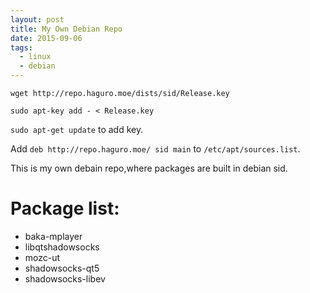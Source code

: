 ```yaml
---
layout: post
title: My Own Debian Repo
date: 2015-09-06
tags:
  - linux
  - debian
---
```

```wget http://repo.haguro.moe/dists/sid/Release.key```

```sudo apt-key add - < Release.key```

```sudo apt-get update``` to add key.

Add ```deb http://repo.haguro.moe/ sid main``` to ```/etc/apt/sources.list```.

This is my own debain repo,where packages are built in debian sid.

# Package list:
* baka-mplayer
* libqtshadowsocks
* mozc-ut
* shadowsocks-qt5
* shadowsocks-libev
